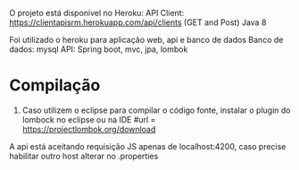 O projeto está disponivel no Heroku:
API Client: https://clientapisrm.herokuapp.com/api/clients (GET and Post)
Java 8

Foi utilizado o heroku para aplicação web, api e banco de dados
Banco de dados: mysql
API: Spring boot, mvc, jpa, lombok

# Compilação 
1) Caso utilizem o eclipse para compilar o código fonte, instalar o plugin do lombock no eclipse ou na IDE
#url = https://projectlombok.org/download


A api está aceitando requisição JS apenas de localhost:4200, caso precise habilitar outro host alterar no .properties